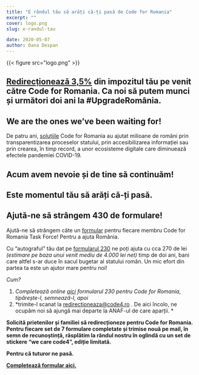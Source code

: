 ```yaml
---
title: "E rândul tău să arăți că-ți pasă de Code for Romania"
excerpt: ""
cover: logo.png
slug: e-randul-tau

date: 2020-05-07
author: Oana Despan
---
```


{{< figure src="logo.png" >}}

## [Redirecționează 3,5%](https://redirectioneaza.ro/code-for-romania/doilasuta) din impozitul tău pe venit către Code for Romania. Ca noi să putem munci și următori doi ani la #UpgradeRomânia.
## We are the ones we’ve been waiting for!

De patru ani, [soluțiile](https://code4.ro/ro/apps/) Code for Romania au ajutat milioane de români prin transparentizarea proceselor statului, prin accesibilizarea informației sau prin crearea, în timp record, a unor ecosisteme digitale care diminuează efectele pandemiei COVID-19. 

## Acum avem nevoie și de tine să continuăm!
## Este momentul tău să arăți că-ți pasă.
## Ajută-ne să strângem 430 de formulare!

Ajută-ne să strângem câte un [formular](https://redirectioneaza.ro/code-for-romania/doilasuta) pentru fiecare membru Code for Romania Task Force!
Pentru a ajuta România.

Cu “autograful” tău dat pe [formularul 230](https://redirectioneaza.ro/code-for-romania/doilasuta) ne poți ajuta cu cca 270 de lei *(estimare pe baza unui venit mediu de 4.000 lei net)*  timp de doi ani, bani care altfel s-ar duce în sacul bugetar al statului român. Un mic efort din partea ta este un ajutor mare pentru noi!

*Cum?*

1. *Completează online [aici](https://redirectioneaza.ro/code-for-romania/doilasuta) formularul 230 pentru Code for Romania, tipărește-l, semnează-l, apoi*
2. *trimite-l scanat la redirectioneaza@code4.ro . De aici încolo, ne ocupăm noi să ajungă mai departe la ANAF-ul de care aparții. *

**Solicită prietenilor și familiei să redirecționeze pentru Code for Romania.**
**Pentru fiecare set de 7 formulare completate și trimise nouă pe mail, în semn de recunoștință, răsplătim la rândul nostru în oglindă cu un set de stickere “we care code4”, ediție limitată.**

**Pentru că tuturor ne pasă.**

**[Completează formular aici.](https://redirectioneaza.ro/code-for-romania/doilasuta)**




